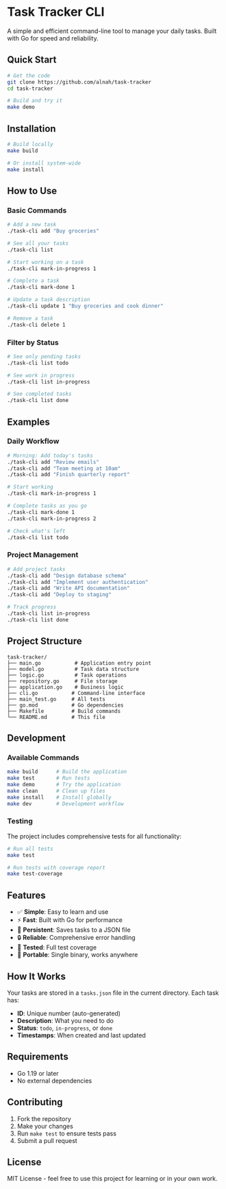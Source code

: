 # Task Tracker CLI

A simple and efficient command-line tool to manage your daily tasks. Built with Go for speed and reliability.

## Quick Start

```bash
# Get the code
git clone https://github.com/alnah/task-tracker
cd task-tracker

# Build and try it
make demo
```

## Installation

```bash
# Build locally
make build

# Or install system-wide
make install
```

## How to Use

### Basic Commands

```bash
# Add a new task
./task-cli add "Buy groceries"

# See all your tasks
./task-cli list

# Start working on a task
./task-cli mark-in-progress 1

# Complete a task
./task-cli mark-done 1

# Update a task description
./task-cli update 1 "Buy groceries and cook dinner"

# Remove a task
./task-cli delete 1
```

### Filter by Status

```bash
# See only pending tasks
./task-cli list todo

# See work in progress
./task-cli list in-progress

# See completed tasks
./task-cli list done
```

## Examples

### Daily Workflow

```bash
# Morning: Add today's tasks
./task-cli add "Review emails"
./task-cli add "Team meeting at 10am"
./task-cli add "Finish quarterly report"

# Start working
./task-cli mark-in-progress 1

# Complete tasks as you go
./task-cli mark-done 1
./task-cli mark-in-progress 2

# Check what's left
./task-cli list todo
```

### Project Management

```bash
# Add project tasks
./task-cli add "Design database schema"
./task-cli add "Implement user authentication"
./task-cli add "Write API documentation"
./task-cli add "Deploy to staging"

# Track progress
./task-cli list in-progress
./task-cli list done
```

## Project Structure

```
task-tracker/
├── main.go           # Application entry point
├── model.go          # Task data structure
├── logic.go          # Task operations
├── repository.go     # File storage
├── application.go    # Business logic
├── cli.go           # Command-line interface
├── main_test.go     # All tests
├── go.mod           # Go dependencies
├── Makefile         # Build commands
└── README.md        # This file
```

## Development

### Available Commands

```bash
make build      # Build the application
make test       # Run tests
make demo       # Try the application
make clean      # Clean up files
make install    # Install globally
make dev        # Development workflow
```

### Testing

The project includes comprehensive tests for all functionality:

```bash
# Run all tests
make test

# Run tests with coverage report
make test-coverage
```

## Features

- ✅ **Simple**: Easy to learn and use
- ⚡ **Fast**: Built with Go for performance
- 💾 **Persistent**: Saves tasks to a JSON file
- 🔒 **Reliable**: Comprehensive error handling
- 🧪 **Tested**: Full test coverage
- 📱 **Portable**: Single binary, works anywhere

## How It Works

Your tasks are stored in a `tasks.json` file in the current directory. Each task has:

- **ID**: Unique number (auto-generated)
- **Description**: What you need to do
- **Status**: `todo`, `in-progress`, or `done`
- **Timestamps**: When created and last updated

## Requirements

- Go 1.19 or later
- No external dependencies

## Contributing

1. Fork the repository
2. Make your changes
3. Run `make test` to ensure tests pass
4. Submit a pull request

## License

MIT License - feel free to use this project for learning or in your own work.
